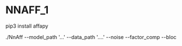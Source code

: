 # NNAFF_1
pip3 install affapy


./NnAff --model_path '...' --data_path '....' --noise  --factor_comp --bloc
